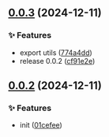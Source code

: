 ## [0.0.3](https://github.com/plus-three/plus-three/compare/0.0.2...0.0.3) (2024-12-11)


### ✨ Features

* export utils ([774a4dd](https://github.com/plus-three/plus-three/commit/774a4dd))
* release 0.0.2 ([cf91e2e](https://github.com/plus-three/plus-three/commit/cf91e2e))



## [0.0.2](https://github.com/plus-three/plus-three/compare/01cefee...0.0.2) (2024-12-11)


### ✨ Features

* init ([01cefee](https://github.com/plus-three/plus-three/commit/01cefee))



